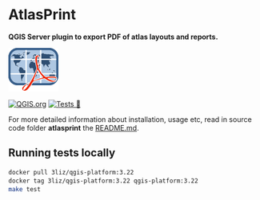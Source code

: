 # AtlasPrint

**QGIS Server plugin to export PDF of atlas layouts and reports.**

![Logo of the plugin](atlasprint/icon.png)

[![QGIS.org](https://img.shields.io/badge/QGIS.org-published-green)](https://plugins.qgis.org/plugins/atlasprint/)
[![Tests 🎳](https://github.com/3liz/qgis-atlasprint/actions/workflows/tests.yml/badge.svg)](https://github.com/3liz/qgis-atlasprint/actions/workflows/tests.yml)

For more detailed information about installation, usage etc, read in source code folder
 **atlasprint** the [README.md](./atlasprint/README.md).
 
## Running tests locally
 
 ```bash
docker pull 3liz/qgis-platform:3.22
docker tag 3liz/qgis-platform:3.22 qgis-platform:3.22
make test
```
